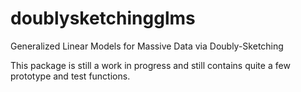 # doublysketchingglms
Generalized Linear Models for Massive Data via Doubly-Sketching

This package is still a work in progress and still contains quite a few prototype and test functions.
